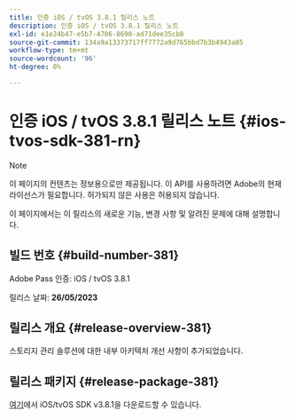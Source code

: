 ```yaml
---
title: 인증 iOS / tvOS 3.8.1 릴리스 노트
description: 인증 iOS / tvOS 3.8.1 릴리스 노트
exl-id: e1e24b47-e5b7-4706-8690-ad71dee35cb8
source-git-commit: 134a9a13373717ff7772a9d765bbd7b3b4943a85
workflow-type: tm+mt
source-wordcount: '96'
ht-degree: 0%

---
```


# 인증 iOS / tvOS 3.8.1 릴리스 노트 {#ios-tvos-sdk-381-rn}

>[!NOTE]
>
>이 페이지의 컨텐츠는 정보용으로만 제공됩니다. 이 API를 사용하려면 Adobe의 현재 라이선스가 필요합니다. 허가되지 않은 사용은 허용되지 않습니다.

이 페이지에서는 이 릴리스의 새로운 기능, 변경 사항 및 알려진 문제에 대해 설명합니다.

## 빌드 번호 {#build-number-381}

Adobe Pass 인증: iOS / tvOS 3.8.1

릴리스 날짜: **26/05/2023**

## 릴리스 개요 {#release-overview-381}

스토리지 관리 솔루션에 대한 내부 아키텍처 개선 사항이 추가되었습니다.

## 릴리스 패키지 {#release-package-381}

[여기](https://tve.zendesk.com/hc/en-us/articles/204963209)에서 iOS/tvOS SDK v3.8.1을 다운로드할 수 있습니다.
